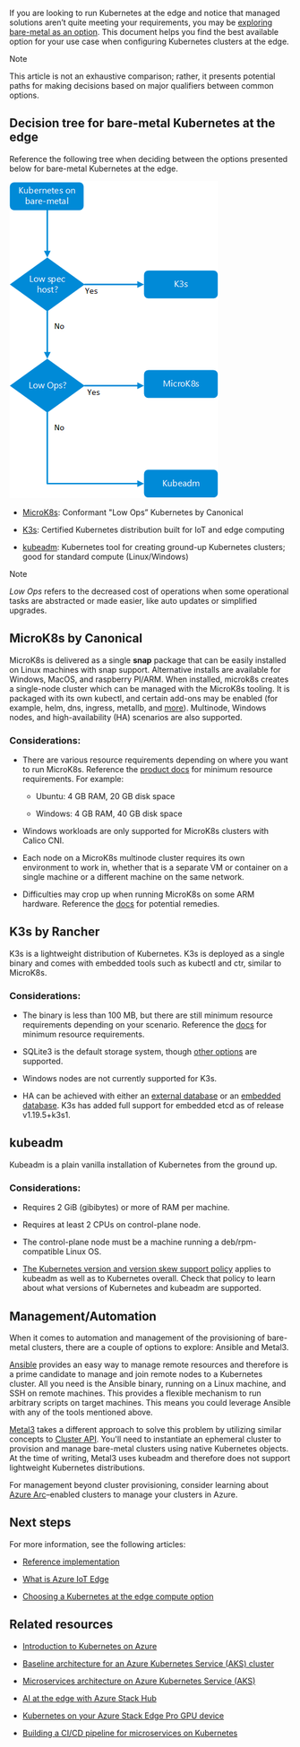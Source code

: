 If you are looking to run Kubernetes at the edge and notice that managed
solutions aren’t quite meeting your requirements, you may be [exploring
bare-metal as an
option](/azure/architecture/operator-guides/aks/choose-kubernetes-edge-compute-option).
This document helps you find the best available option for your use case when
configuring Kubernetes clusters at the edge.

> [!NOTE]
> This article is not an exhaustive comparison; rather, it presents potential paths for making decisions based on major qualifiers between common options.
 
## Decision tree for bare-metal Kubernetes at the edge 

Reference the following tree when deciding between the options presented below
for bare-metal Kubernetes at the edge.

![A flowchart for deciding what bare-metal options to use.](media/choose-bare-metal-kubernetes.png)

-   [MicroK8s](https://microk8s.io/docs): Conformant "Low Ops” Kubernetes by
    Canonical

-   [K3s](https://rancher.com/docs/k3s): Certified Kubernetes distribution built
    for IoT and edge computing

-   [kubeadm](https://kubernetes.io/docs/reference/setup-tools/kubeadm):
    Kubernetes tool for creating ground-up Kubernetes clusters; good for
    standard compute (Linux/Windows)

> [!NOTE]
> *Low Ops* refers to the decreased cost of operations when some operational tasks are abstracted or made easier, like auto updates or simplified upgrades.

## MicroK8s by Canonical

MicroK8s is delivered as a single **snap** package that can be easily installed
on Linux machines with snap support. Alternative installs are available for
Windows, MacOS, and raspberry PI/ARM. When installed, microk8s creates a
single-node cluster which can be managed with the MicroK8s tooling. It is
packaged with its own kubectl, and certain add-ons may be enabled (for example,
helm, dns, ingress, metallb,
and [more](https://microk8s.io/docs/addons#heading--list)). Multinode, Windows
nodes, and high-availability (HA) scenarios are also supported.

### Considerations:

-   There are various resource requirements depending on where you want to run
    MicroK8s. Reference the [product docs](https://microk8s.io/docs) for minimum
    resource requirements. For example:

    -   Ubuntu: 4 GB RAM, 20 GB disk space

    -   Windows: 4 GB RAM, 40 GB disk space

-   Windows workloads are only supported for MicroK8s clusters with Calico CNI.

-   Each node on a MicroK8s multinode cluster requires its own environment to
    work in, whether that is a separate VM or container on a single machine or a
    different machine on the same network.

-   Difficulties may crop up when running MicroK8s on some ARM hardware.
    Reference
    the [docs](https://microk8s.io/docs/install-alternatives#heading--arm) for
    potential remedies.

## K3s by Rancher

K3s is a lightweight distribution of Kubernetes. K3s is deployed as a single
binary and comes with embedded tools such as kubectl and ctr, similar to
MicroK8s.

### Considerations:

-   The binary is less than 100 MB, but there are still minimum resource
    requirements depending on your scenario. Reference
    the [docs](https://rancher.com/docs/k3s/latest/en/installation/installation-requirements/resource-profiling/) for
    minimum resource requirements.

-   SQLite3 is the default storage system, though [other
    options](https://rancher.com/docs/k3s/latest/en/installation/datastore/) are
    supported.

-   Windows nodes are not currently supported for K3s.

-   HA can be achieved with either an [external
    database](https://rancher.com/docs/k3s/latest/en/installation/ha/) or
    an [embedded
    database](https://rancher.com/docs/k3s/latest/en/installation/ha-embedded/).
    K3s has added full support for embedded etcd as of release v1.19.5+k3s1.

## kubeadm

Kubeadm is a plain vanilla installation of Kubernetes from the ground up.

### Considerations:

-   Requires 2 GiB (gibibytes) or more of RAM per machine.

-   Requires at least 2 CPUs on control-plane node.

-   The control-plane node must be a machine running a deb/rpm-compatible Linux
    OS.

-   [The Kubernetes version and version skew support
    policy](https://kubernetes.io/docs/setup/release/version-skew-policy/#supported-versions) applies
    to kubeadm as well as to Kubernetes overall. Check that policy to learn
    about what versions of Kubernetes and kubeadm are supported.

## Management/Automation

When it comes to automation and management of the provisioning of bare-metal
clusters, there are a couple of options to explore: Ansible and Metal3.

[Ansible](https://docs.ansible.com/) provides an easy way to manage remote
resources and therefore is a prime candidate to manage and join remote nodes to
a Kubernetes cluster. All you need is the Ansible binary, running on a Linux
machine, and SSH on remote machines. This provides a flexible mechanism to run
arbitrary scripts on target machines. This means you could leverage Ansible with
any of the tools mentioned above.

[Metal3](https://metal3.io/documentation.html) takes a different approach to
solve this problem by utilizing similar concepts to [Cluster
API](https://cluster-api.sigs.k8s.io/). You'll need to instantiate an ephemeral
cluster to provision and manage bare-metal clusters using native Kubernetes
objects. At the time of writing, Metal3 uses kubeadm and therefore does not
support lightweight Kubernetes distributions.

For management beyond cluster provisioning, consider learning about [Azure
Arc](/azure/azure-arc/)–enabled clusters to
manage your clusters in Azure.

## Next steps

For more information, see the following articles:

-   [Reference
    implementation](https://github.com/Azure-Samples/k8s-on-windows-host)

-   [What is Azure IoT
    Edge](/azure/iot-edge/about-iot-edge)

-   [Choosing a Kubernetes at the edge compute option](/azure/architecture/operator-guides/aks/choose-kubernetes-edge-compute-option)

## Related resources

-   [Introduction to Kubernetes on Azure](/learn/paths/intro-to-kubernetes-on-azure/)

-   [Baseline architecture for an Azure Kubernetes Service (AKS) cluster](/azure/architecture/reference-architectures/containers/aks/secure-baseline-aks)

-   [Microservices architecture on Azure Kubernetes Service (AKS)](/azure/architecture/reference-architectures/containers/aks-microservices/aks-microservices)

-   [AI at the edge with Azure Stack Hub](/azure/architecture/solution-ideas/articles/ai-at-the-edge)

-   [Kubernetes on your Azure Stack Edge Pro GPU device](/azure/databox-online/azure-stack-edge-gpu-kubernetes-overview)

-   [Building a CI/CD pipeline for microservices on Kubernetes](/azure/architecture/microservices/ci-cd-kubernetes)
